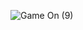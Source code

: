 
![Game On (9)](https://github.com/naldo178/NALDO_SILVA.github.io/assets/87744405/713b9152-3cf9-4a1c-8ba9-b787ab929ac8)
